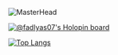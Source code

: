 ![MasterHead](https://1.bp.blogspot.com/-7A4WynwLsMw/XbBpCXG8fHI/AAAAAAAAMt4/uOa1bpLskYgrwGbllhSu2SDj_Mig8SXJQCLcBGAsYHQ/s1600/2000_600px.gif)

[![@fadlyas07's Holopin board](https://holopin.me/fadlyas07)](https://holopin.io/@fadlyas07)

[![Top Langs](https://github-readme-stats.vercel.app/api/top-langs/?username=fadlyas07&layout=compact&theme=react)](https://github.com/fadlyas07/github-readme-stats)
